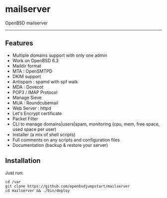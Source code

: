 # mailserver
OpenBSD mailserver

* * *

## Features

- Multiple domains support with only one admin
- Work on OpenBSD 6.3
- Maildir format
- MTA : OpenSMTPD
- DKIM support
- Antispam : spamd with spf walk
- MDA : Dovecot
- POP3 / IMAP Protocol
- Manage Sieve
- MUA : Roundcubemail
- Web Server : httpd
- Let's Encrypt certificate 
- Packet Filter
- CLI to manage domains|users|spam, monitoring (cpu, mem, free space, used space per user)
- Installer (a mix of shell scripts)
- Full comments on any scripts and configuration files
- Documentation (backup & restore your server)

## Installation

Just run:

    cd /var
    git clone https://github.com/openbsdjumpstart/mailserver
    cd mailserver && ./bin/deploy
